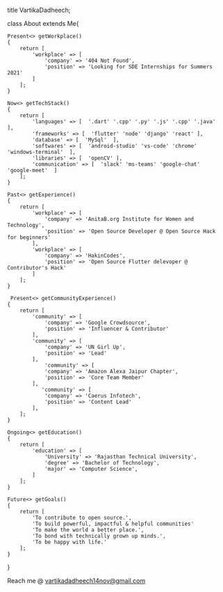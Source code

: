 title VartikaDadheech;

class About extends Me{

    Present<> getWorkplace()
    {
        return [
            'workplace' => [
                'company' => '404 Not Found',
                'position' => 'Looking for SDE Internships for Summers 2021'
            ]
        ];
    }

    Now<> getTechStack()
    {
        return [
            'languages' => [  '.dart' '.cpp' '.py' '.js' '.cpp' '.java'  ],
            'frameworks' => [  'flutter' 'node' 'django' 'react' ],
            'database' => [  'MySql'  ],
            'softwares' => [  'android-studio' 'vs-code' 'chrome' 'windows-terminal'  ],
            'libraries' => [  'openCV' ],
            'communication' => [  'slack' 'ms-teams' 'google-chat' 'google-meet'  ]
        ];
    }
    
    Past<> getExperience()
    {
        return [
            'workplace' => [
                'company' => 'AnitaB.org Institute for Women and Technology',
                'position' => 'Open Source Developer @ Open Source Hack for beginners'
            ],
            'workplace' => [
                'company' => 'HakinCodes',
                'position' => 'Open Source Flutter delevoper @ Contributor's Hack'
            ]
        ];
    }
    
     Present<> getCommunityExperience()
    {
        return [
            'community' => [
                'company' => 'Google Crowdsource',
                'position' => 'Influencer & Contributor'
            ],
            'community' => [
                'company' => 'UN Girl Up',
                'position' => 'Lead'
            ],
                'community' => [
                'company' => 'Amazon Alexa Jaipur Chapter',
                'position' => 'Core Team Member'
            ],
               'community' => [
                'company' => 'Caerus Infotech',
                'position' => 'Content Lead'
            ],
        ];
    }
    
    Ongoing<> getEducation()
    {
        return [
            'education' => [
                'University' => 'Rajasthan Technical University',
                'degree' => 'Bachelor of Technology',
                'major' => 'Computer Science',
            ]
        ];
    }

    Future<> getGoals()
    {
        return [
            'To contribute to open source.',
            'To build powerful, impactful & helpful communities'
            'To make the world a better place.',
            'To bond with technically grown up minds.',
            'To be happy with life.'
        ];
    }
}





Reach me @ vartikadadheech14nov@gmail.com

